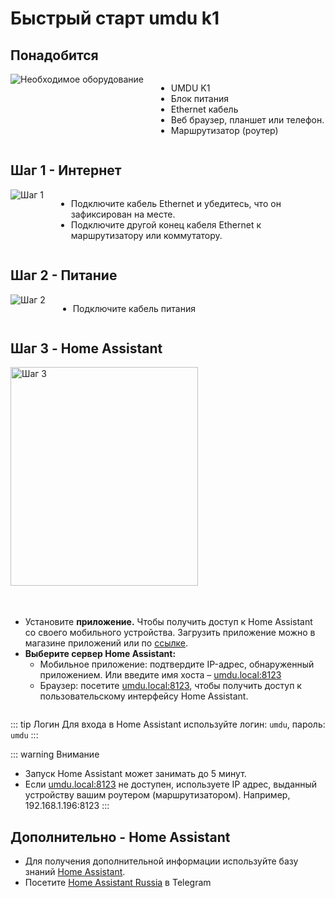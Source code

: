 # Быстрый старт umdu k1

<style>
  .flex-container {
    display: flex;
    align-items: flex-start;
    gap: 20px;
    flex-wrap: wrap;
  }
  
  .image-container {
    flex-shrink: 0;
  }
  
  .content-container {
    flex: 1;
    min-width: 250px;
  }
  
  .step-image {
    max-width: 100%;
    height: auto;
  }
  
  .ha-image-container {
    width: 300px;
    max-width: 100%;
    height: 350px;
    overflow: hidden;
    margin-bottom: 15px;
  }
  
  .ha-image {
    width: 100%;
    height: 100%;
    object-fit: cover;
    object-position: center;
  }
  
  @media (max-width: 640px) {
    .flex-container {
      flex-direction: column;
    }
    
    .image-container, .content-container {
      width: 100%;
    }
    
    .ha-image-container {
      width: 100%;
      height: 350px;
    }
  }
</style>

## Понадобится

<div class="flex-container">
  <div class="image-container">
    <img class="step-image" src="/images/set.gif" alt="Необходимое оборудование">
  </div>
  <div class="content-container">
    <ul>
      <li>UMDU K1</li>
      <li>Блок питания</li>
      <li>Ethernet кабель</li>
      <li>Веб браузер, планшет или телефон.</li>
      <li>Маршрутизатор (роутер)</li>
    </ul>
  </div>
</div>

## Шаг 1 - Интернет

<div class="flex-container">
  <div class="image-container">
    <img class="step-image" src="/images/step1.gif" alt="Шаг 1">
  </div>
  <div class="content-container">
    <ul>
      <li>Подключите кабель Ethernet и убедитесь, что он зафиксирован на месте.</li>
      <li>Подключите другой конец кабеля Ethernet к маршрутизатору или коммутатору.</li>
    </ul>
  </div>
</div>

## Шаг 2 - Питание

<div class="flex-container">
  <div class="image-container">
    <img class="step-image" src="/images/step2.gif" alt="Шаг 2">
  </div>
  <div class="content-container">
    <ul>
      <li>Подключите кабель питания</li>
    </ul>
  </div>
</div>

## Шаг 3 - Home Assistant

<div class="flex-container">
  <div class="ha-image-container">
    <img class="ha-image" src="/images/HA.webp" alt="Шаг 3">
  </div>
  <div class="content-container">
    <ul>
      <li>Установите <strong>приложение.</strong>  
          Чтобы получить доступ к Home Assistant со своего мобильного устройства. Загрузить приложение можно в магазине приложений или по <a href="https://companion.home-assistant.io/">ссылке</a>.</li>
      <li><strong>Выберите сервер Home Assistant:</strong>
        <ul>
          <li>Мобильное приложение: подтвердите IP-адрес, обнаруженный приложением. Или введите имя хоста – <a href="http://umdu.local:8123">umdu.local:8123</a></li>
          <li>Браузер: посетите <a href="http://umdu.local:8123">umdu.local:8123</a>, чтобы получить доступ к пользовательскому интерфейсу Home Assistant.</li>
        </ul>
      </li>
    </ul>
  </div>
</div>

::: tip Логин
 Для входа в Home Assistant используйте логин: `umdu`, пароль: `umdu`
:::

::: warning Внимание
- Запуск Home Assistant может занимать до 5 минут.
- Если <a href="http://umdu.local:8123">umdu.local:8123</a> не доступен, используете IP адрес, выданный устройству вашим роутером (маршрутизатором). Например, 192.168.1.196:8123
:::

## Дополнительно - Home Assistant

- Для получения дополнительной информации используйте базу знаний [Home Assistant](https://www.home-assistant.io/getting-started/).
- Посетите [Home Assistant Russia](https://t.me/homeassistant_russia) в Telegram
